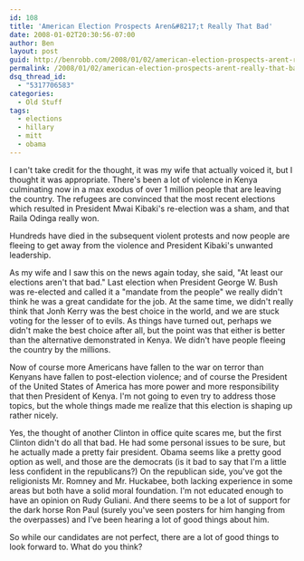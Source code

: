 ```yaml
---
id: 108
title: 'American Election Prospects Aren&#8217;t Really That Bad'
date: 2008-01-02T20:30:56-07:00
author: Ben
layout: post
guid: http://benrobb.com/2008/01/02/american-election-prospects-arent-really-that-bad/
permalink: /2008/01/02/american-election-prospects-arent-really-that-bad/
dsq_thread_id:
  - "5317706583"
categories:
  - Old Stuff
tags:
  - elections
  - hillary
  - mitt
  - obama
---
```

I can't take credit for the thought, it was my wife that actually voiced it, but I thought it was appropriate.  There's been a lot of violence in Kenya culminating now in a max exodus of over 1 million people that are leaving the country.  The refugees are convinced that the most recent elections which resulted in President Mwai Kibaki's re-election was a sham, and that Raila Odinga really won.

Hundreds have died in the subsequent violent protests and now people are fleeing to get away from the violence and President Kibaki's unwanted leadership.

As my wife and I saw this on the news again today, she said, "At least our elections aren't that bad."  Last election when President George W. Bush was re-elected and called it a "mandate from the people" we really didn't think he was a great candidate for the job.  At the same time, we didn't really think that Jonh Kerry was the best choice in the world, and we are stuck voting for the lesser of to evils.  As things have turned out, perhaps we didn't make the best choice after all, but the point was that either is better than the alternative demonstrated in Kenya.  We didn't have people fleeing the country by the millions.

Now of course more Americans have fallen to the war on terror than Kenyans have fallen to post-election violence; and of course the President of the United States of America has more power and more responsibility that then President of Kenya.  I'm not going to even try to address those topics, but the whole things made me realize that this election is shaping up rather nicely.

Yes, the thought of another Clinton in office quite scares me, but the first Clinton didn't do all that bad.  He had some personal issues to be sure, but he actually made a pretty fair president.  Obama seems like a pretty good option as well, and those are the democrats (is it bad to say that I'm a little less confident in the republicans?)   On the republican side, you've got the religionists Mr. Romney and Mr. Huckabee, both lacking experience in some areas but both have a solid moral foundation.  I'm not educated enough to have an opinion on Rudy Guliani.  And there seems to be a lot of support for the dark horse Ron Paul (surely you've seen posters for him hanging from the overpasses) and I've been hearing a lot of good things about him.

So while our candidates are not perfect,  there are a lot of good things to look forward to.  What do you think?